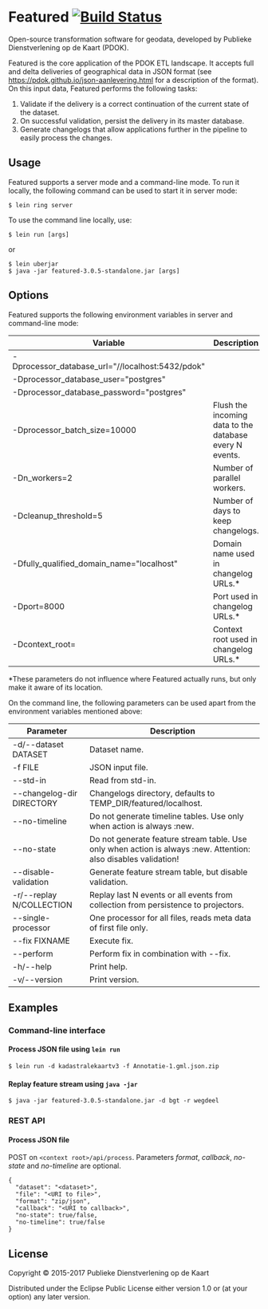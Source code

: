 # Featured [![Build Status](https://travis-ci.org/PDOK/featured.svg?branch=master)](https://travis-ci.org/PDOK/featured)

Open-source transformation software for geodata, developed by Publieke Dienstverlening op de Kaart (PDOK).

Featured is the core application of the PDOK ETL landscape.
It accepts full and delta deliveries of geographical data in JSON format (see
<https://pdok.github.io/json-aanlevering.html> for a description of the format).
On this input data, Featured performs the following tasks:
1. Validate if the delivery is a correct continuation of the current state of the dataset.
2. On successful validation, persist the delivery in its master database.
3. Generate changelogs that allow applications further in the pipeline to easily process the changes.
 
## Usage

Featured supports a server mode and a command-line mode.
To run it locally, the following command can be used to start it in server mode:

    $ lein ring server

To use the command line locally, use:

    $ lein run [args]

or

    $ lein uberjar
    $ java -jar featured-3.0.5-standalone.jar [args]

## Options

Featured supports the following environment variables in server and command-line mode:

| Variable | Description |
|---|---|
| -Dprocessor_database_url="//localhost:5432/pdok" | |
| -Dprocessor_database_user="postgres" | |
| -Dprocessor_database_password="postgres" | |
| -Dprocessor_batch_size=10000 | Flush the incoming data to the database every N events. |
| -Dn_workers=2 | Number of parallel workers. |
| -Dcleanup_threshold=5 | Number of days to keep changelogs. |
| -Dfully_qualified_domain_name="localhost" | Domain name used in changelog URLs.* |
| -Dport=8000 | Port used in changelog URLs.* |
| -Dcontext_root= | Context root used in changelog URLs.* |
    
\*These parameters do not influence where Featured actually runs, but only make it aware of its location.
    
On the command line, the following parameters can be used apart from the environment variables mentioned above:

| Parameter | Description |
|---|---|
| -d/--dataset DATASET | Dataset name. |
| -f FILE | JSON input file. |
| --std-in | Read from std-in. |
| --changelog-dir DIRECTORY | Changelogs directory, defaults to TEMP_DIR/featured/localhost. |
| --no-timeline | Do not generate timeline tables. Use only when action is always :new. |
| --no-state | Do not generate feature stream table. Use only when action is always :new. Attention: also disables validation! |
| --disable-validation | Generate feature stream table, but disable validation. |
| -r/--replay N/COLLECTION | Replay last N events or all events from collection from persistence to projectors. |
| --single-processor | One processor for all files, reads meta data of first file only. |
| --fix FIXNAME | Execute fix. |
| --perform | Perform fix in combination with --fix. |
| -h/--help | Print help. |
| -v/--version | Print version. |

## Examples

### Command-line interface

#### Process JSON file using `lein run`
    $ lein run -d kadastralekaartv3 -f Annotatie-1.gml.json.zip

#### Replay feature stream using `java -jar`
    $ java -jar featured-3.0.5-standalone.jar -d bgt -r wegdeel

### REST API

#### Process JSON file
POST on `<context root>/api/process`. Parameters _format_, _callback_, _no-state_ and _no-timeline_ are optional.

    {
      "dataset": "<dataset>",
      "file": "<URI to file>",
      "format": "zip/json",
      "callback": "<URI to callback>",
      "no-state": true/false,
      "no-timeline": true/false
    }

## License

Copyright © 2015-2017 Publieke Dienstverlening op de Kaart

Distributed under the Eclipse Public License either version 1.0 or (at your option) any later version.
